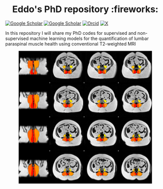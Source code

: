 <h1 align="center"> Eddo's PhD repository :fireworks: </h1>

[![Google Scholar](https://img.shields.io/badge/Google_Scholar-4285F4?style=for-the-badge&logo=google-scholar&logoColor=white)](https://scholar.google.com/citations?user=0aYqoMMAAAAJ&hl=en) [![Google Scholar](https://img.shields.io/badge/LinkedIn-0077B5?style=for-the-badge&logo=linkedin&logoColor=white)](https://www.linkedin.com/in/eddo-wesselink-1a106089/?originalSubdomain=nl) [![Orcid](https://img.shields.io/badge/orcid-A6CE39?style=for-the-badge&logo=orcid&logoColor=white)](https://orcid.org/0000-0002-2024-6986) [![X](https://img.shields.io/badge/X-000000?style=for-the-badge&logo=x&logoColor=white)](https://twitter.com/EddoWesselink)


In this repository I will share my PhD codes for supervised and non-supervised machine learning models for the quantification of lumbar paraspinal muscle health using conventional T2-weighted MRI

<p align="center">
    <img src="https://github.com/Eddowesselink/PhD/blob/main/assets/image_github_readme.png" height="420" width="420"/>
</p>
